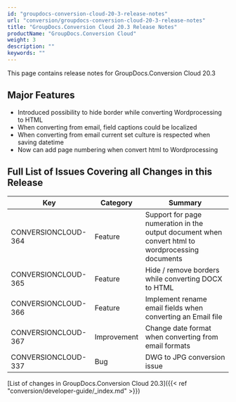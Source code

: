 ```yaml
---
id: "groupdocs-conversion-cloud-20-3-release-notes"
url: "conversion/groupdocs-conversion-cloud-20-3-release-notes"
title: "GroupDocs.Conversion Cloud 20.3 Release Notes"
productName: "GroupDocs.Conversion Cloud"
weight: 3
description: ""
keywords: ""
---
```


This page contains release notes for GroupDocs.Conversion Cloud 20.3

## Major Features ##

* Introduced possibility to hide border while converting Wordprocessing to HTML
* When converting from email, field captions could be localized
* When converting from email current set culture is respected when saving datetime
* Now can add page numbering when convert html to Wordprocessing

## Full List of Issues Covering all Changes in this Release ##

|Key|Category|Summary
|---|---|---
|CONVERSIONCLOUD-364|Feature |Support for page numeration in the output document when convert html to wordprocessing documents
|CONVERSIONCLOUD-365|Feature |Hide / remove borders while converting DOCX to HTML
|CONVERSIONCLOUD-366|Feature |Implement rename email fields when converting an Email file
|CONVERSIONCLOUD-367|Improvement |Change date format when converting from email formats
|CONVERSIONCLOUD-337|Bug |DWG to JPG conversion issue

[List of changes in GroupDocs.Conversion Cloud 20.3]({{< ref "conversion/developer-guide/_index.md" >}})

